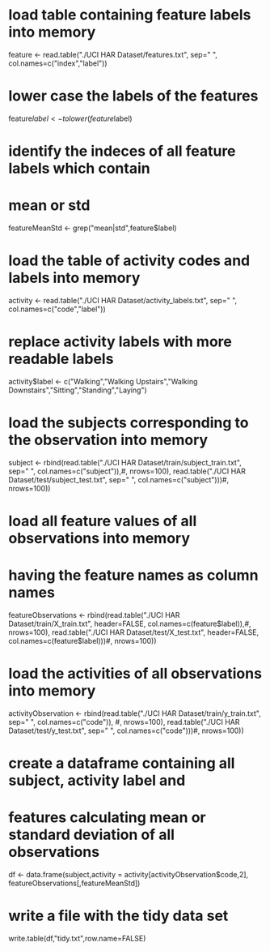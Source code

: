 
# load table containing feature labels into memory
feature <- read.table("./UCI HAR Dataset/features.txt", sep=" ", col.names=c("index","label"))
# lower case the labels of the features
feature$label <- tolower(feature$label)
# identify the indeces of all feature labels which contain
# mean or std
featureMeanStd <- grep("mean|std",feature$label)

# load the table of activity codes and labels into memory
activity <- read.table("./UCI HAR Dataset/activity_labels.txt", sep=" ", col.names=c("code","label"))
# replace activity labels with more readable labels
activity$label <- c("Walking","Walking Upstairs","Walking Downstairs","Sitting","Standing","Laying")

# load the subjects corresponding to the observation into memory
subject <- rbind(read.table("./UCI HAR Dataset/train/subject_train.txt", sep=" ", col.names=c("subject")),#, nrows=100),
                 read.table("./UCI HAR Dataset/test/subject_test.txt", sep=" ", col.names=c("subject")))#, nrows=100))

# load all feature values of all observations into memory
# having the feature names as column names
featureObservations <- rbind(read.table("./UCI HAR Dataset/train/X_train.txt", header=FALSE, col.names=c(feature$label)),#, nrows=100),
                             read.table("./UCI HAR Dataset/test/X_test.txt", header=FALSE, col.names=c(feature$label)))#, nrows=100))

# load the activities of all observations into memory
activityObservation <- rbind(read.table("./UCI HAR Dataset/train/y_train.txt", sep=" ", col.names=c("code")), #, nrows=100),
                             read.table("./UCI HAR Dataset/test/y_test.txt", sep=" ", col.names=c("code")))#, nrows=100))

# create a dataframe containing all subject, activity label and 
# features calculating mean or standard deviation of all observations
df <- data.frame(subject,activity = activity[activityObservation$code,2], featureObservations[,featureMeanStd])

# write a file with the tidy data set
write.table(df,"tidy.txt",row.name=FALSE) 
